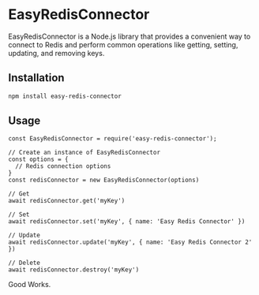 # EasyRedisConnector

EasyRedisConnector is a Node.js library that provides a convenient way to connect to Redis and perform common operations like getting, setting, updating, and removing keys.

## Installation

```bash
npm install easy-redis-connector
```

## Usage
```
const EasyRedisConnector = require('easy-redis-connector');

// Create an instance of EasyRedisConnector
const options = {
  // Redis connection options
}
const redisConnector = new EasyRedisConnector(options)

// Get
await redisConnector.get('myKey')

// Set
await redisConnector.set('myKey', { name: 'Easy Redis Connector' })

// Update
await redisConnector.update('myKey', { name: 'Easy Redis Connector 2' })

// Delete
await redisConnector.destroy('myKey')
```

Good Works.